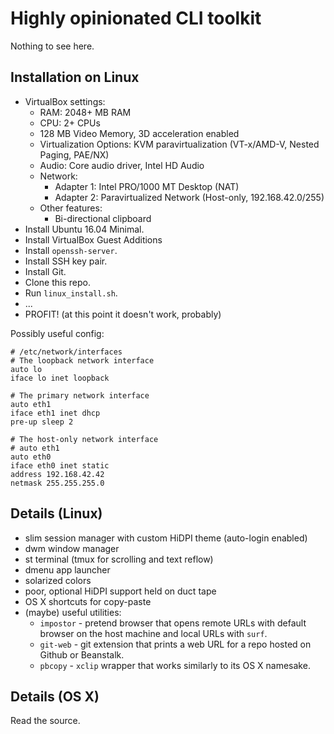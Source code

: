 # Highly opinionated CLI toolkit

Nothing to see here.

## Installation on Linux

* VirtualBox settings:
  * RAM: 2048+ MB RAM
  * CPU: 2+ CPUs
  * 128 MB Video Memory, 3D acceleration enabled
  * Virtualization Options: KVM paravirtualization (VT-x/AMD-V, Nested Paging, PAE/NX)
  * Audio: Core audio driver, Intel HD Audio
  * Network:
    * Adapter 1: Intel PRO/1000 MT Desktop (NAT)
    * Adapter 2: Paravirtualized Network (Host-only, 192.168.42.0/255)
  * Other features:
    * Bi-directional clipboard
* Install Ubuntu 16.04 Minimal.
* Install VirtualBox Guest Additions
* Install `openssh-server`.
* Install SSH key pair.
* Install Git.
* Clone this repo.
* Run `linux_install.sh`.
* ...
* PROFIT! (at this point it doesn't work, probably)

Possibly useful config:

```
# /etc/network/interfaces
# The loopback network interface
auto lo
iface lo inet loopback

# The primary network interface
auto eth1
iface eth1 inet dhcp
pre-up sleep 2

# The host-only network interface
# auto eth1
auto eth0
iface eth0 inet static
address 192.168.42.42
netmask 255.255.255.0
```

## Details (Linux)

* slim session manager with custom HiDPI theme (auto-login enabled)
* dwm window manager
* st terminal (tmux for scrolling and text reflow)
* dmenu app launcher
* solarized colors
* poor, optional HiDPI support held on duct tape
* OS X shortcuts for copy-paste
* (maybe) useful utilities:
  * `impostor` - pretend browser that opens remote URLs with default browser on the host machine and local URLs with `surf`.
  * `git-web` - git extension that prints a web URL for a repo hosted on Github or Beanstalk.
  * `pbcopy` - `xclip` wrapper that works similarly to its OS X namesake.

## Details (OS X)

Read the source.


